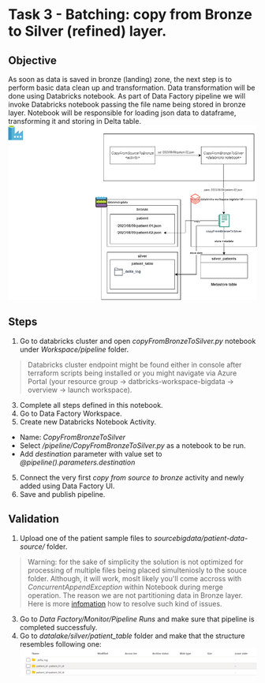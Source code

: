 
# Task 3 - Batching: copy from Bronze to Silver (refined) layer.
## Objective 
As soon as data is saved in bronze (landing) zone, the next step is to perform basic data clean up and transformation. Data transformation will be done using Databricks notebook. As part of Data Factory pipeline we will invoke Databricks notebook passing the file name being stored in bronze layer. Notebook will be responsible for loading json data to dataframe, transforming it and storing in Delta table.
![objective](https://raw.githubusercontent.com/stanislav-zhurich/azure-big-data-reference-architecture/main/images/task3-objective.png)
## Steps
1. Go to databricks cluster and open *copyFromBronzeToSilver.py* notebook under *Workspace/pipeline* folder.
> Databricks cluster endpoint might be found either in console after terraform scripts being installed or you might navigate via Azure Portal (your resource group -> datbricks-workspace-bigdata<id> -> overview -> launch workspace).
3. Complete all steps defined in this notebook.
4. Go to Data Factory Workspace.
5. Create new Databricks Notebook Activity.
- Name: *CopyFromBronzeToSilver*
- Select */pipeline/CopyFromBronzeToSilver.py* as a notebook to be run.
- Add *destination* parameter with value set to *@pipeline().parameters.destination*
5. Connect the very first *copy from source to bronze* activity and newly added using Data Factory UI.
5. Save and publish pipeline.
## Validation
1.  Upload one of the patient sample files to  _sourcebigdata/patient-data-source/_  folder.
   > Warning: for the sake of simplicity the solution is not optimized for processing of multiple files being placed simulteniosly to the souce folder. Although, it will work, moslt likely you'll come accross with *ConcurrentAppendException* within Notebook during merge operation. The reason we are not partitioning data in Bronze layer. Here is more [infomation](https://learn.microsoft.com/en-us/azure/databricks/optimizations/isolation-level) how to resolve such kind of issues.
3.  Go to  _Data Factory/Monitor/Pipeline Runs_  and make sure that pipeline is completed successfuly.
4.  Go to  _datalake/silver/patient_table_  folder and make that the structure resembles following one:
![enter image description here](https://raw.githubusercontent.com/stanislav-zhurich/azure-big-data-reference-architecture/main/images/task6-adls%20strcuture.png)
 
